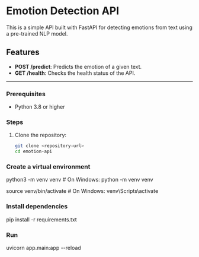 # Emotion Detection API

This is a simple API built with FastAPI for detecting emotions from text using a pre-trained NLP model.

## Features
- **POST /predict**: Predicts the emotion of a given text.
- **GET /health**: Checks the health status of the API.

---
### Prerequisites
- Python 3.8 or higher

### Steps
1. Clone the repository:
   ```bash
   git clone <repository-url>
   cd emotion-api

### Create a virtual environment

python3 -m venv venv    # On Windows: python -m venv venv

source venv/bin/activate    # On Windows: venv\Scripts\activate

### Install dependencies

pip install -r requirements.txt

### Run

uvicorn app.main:app --reload
